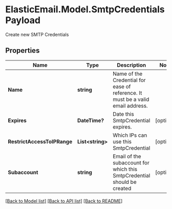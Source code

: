 # ElasticEmail.Model.SmtpCredentialsPayload
Create new SMTP Credentials

## Properties

Name | Type | Description | Notes
------------ | ------------- | ------------- | -------------
**Name** | **string** | Name of the Credential for ease of reference. It must be a valid email address. | 
**Expires** | **DateTime?** | Date this SmtpCredential expires. | [optional] 
**RestrictAccessToIPRange** | **List&lt;string&gt;** | Which IPs can use this SmtpCredential | [optional] 
**Subaccount** | **string** | Email of the subaccount for which this SmtpCredential should be created | [optional] 

[[Back to Model list]](../README.md#documentation-for-models) [[Back to API list]](../README.md#documentation-for-api-endpoints) [[Back to README]](../README.md)


